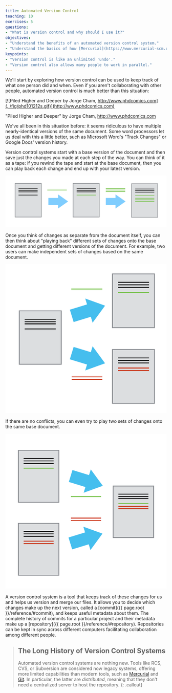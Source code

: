 ```yaml
---
title: Automated Version Control
teaching: 10
exercises: 5
questions:
- "What is version control and why should I use it?"
objectives:
- "Understand the benefits of an automated version control system."
- "Understand the basics of how [Mercurial](https://www.mercurial-scm.org/) works."
keypoints:
- "Version control is like an unlimited 'undo'."
- "Version control also allows many people to work in parallel."
---
```


We'll start by exploring how version control can be used
to keep track of what one person did and when.
Even if you aren't collaborating with other people,
automated version control is much better than this situation:

[![Piled Higher and Deeper by Jorge Cham, http://www.phdcomics.com](../fig/phd101212s.gif)](http://www.phdcomics.com)

"Piled Higher and Deeper" by Jorge Cham, http://www.phdcomics.com

We've all been in this situation before:
it seems ridiculous to have multiple nearly-identical versions of the same
document.
Some word processors let us deal with this a little better,
such as Microsoft Word's "Track Changes" or Google Docs' version history.

Version control systems start with a base version of the document and then save
just the changes you made at each step of the way.
You can think of it as a tape:
if you rewind the tape and start at the base document,
then you can play back each change and end up with your latest version.

![Changes Are Saved Sequentially](../fig/play-changes.svg)

Once you think of changes as separate from the document itself,
you can then think about "playing back" different sets of changes onto the base
document and getting different versions of the document.
For example,
two users can make independent sets of changes based on the same document.

![Different Versions Can be Saved](../fig/versions.svg)

If there are no conflicts, you can even try to play two sets of changes onto
the same base document.

![Multiple Versions Can be Merged](../fig/merge.svg)

A version control system is a tool that keeps track of these changes for us and
helps us version and merge our files. It allows you to
decide which changes make up the next version, called a
[commit]({{ page.root }}/reference/#commit), and keeps useful metadata about them. The
complete history of commits for a particular project and their metadata make up
a [repository]({{ page.root }}/reference/#repository). Repositories can be kept in sync
across different computers facilitating collaboration among different people.

> ## The Long History of Version Control Systems
>
> Automated version control systems are nothing new. Tools like RCS, CVS, or
> Subversion are considered now legacy systems, offering more limited
> capabilities than modern tools, such as
> [Mercurial](https://www.mercurial-scm.org/) and
> [Git](http://swcarpentry.github.io/git-novice/).
> In particular,
> the latter are *distributed*, meaning that they don't need a centralized
> server to host the repository.
{: .callout}
